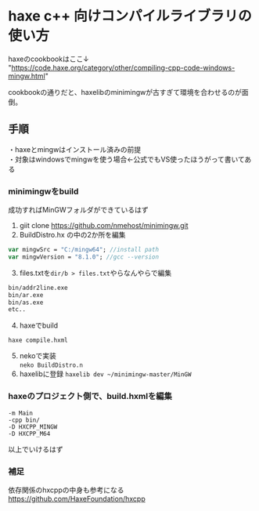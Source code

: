 # haxe c++ 向けコンパイルライブラリの使い方
haxeのcookbookはここ↓  
"https://code.haxe.org/category/other/compiling-cpp-code-windows-mingw.html" 

cookbookの通りだと、haxelibのminimingwが古すぎて環境を合わせるのが面倒。

## 手順
・haxeとmingwはインストール済みの前提  
・対象はwindowsでmingwを使う場合←公式でもVS使ったほうがって書いてある

### minimingwをbuild
成功すればMinGWフォルダができているはず
1. giit clone https://github.com/nmehost/minimingw.git
2. BuildDistro.hx の中の2か所を編集
```haxe:BuildDistro.hx
var mingwSrc = "C:/mingw64"; //install path  
var mingwVersion = "8.1.0"; //gcc --version 
```
3. files.txtを```dir/b > files.txt```やらなんやらで編集
```txt:files.txt
bin/addr2line.exe
bin/ar.exe
bin/as.exe
etc..
```
4. haxeでbuild
```
haxe compile.hxml
```
5. nekoで実装  
```neko BuildDistro.n```
6. haxelibに登録
```haxelib dev ~/minimingw-master/MinGW```

### haxeのプロジェクト側で、build.hxmlを編集
```hxml:build.hxml
-m Main
-cpp bin/
-D HXCPP_MINGW
-D HXCPP_M64
```

以上でいけるはず

### 補足
依存関係のhxcppの中身も参考になる
https://github.com/HaxeFoundation/hxcpp


